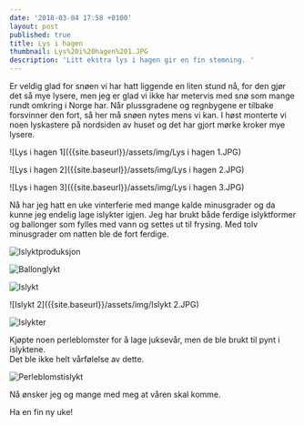 ```yaml
---
date: '2018-03-04 17:58 +0100'
layout: post
published: true
title: Lys i hagen
thumbnail: Lys%20i%20hagen%201.JPG
description: 'Litt ekstra lys i hagen gir en fin stemning. '
---
```


Er veldig glad for snøen vi har hatt liggende en liten stund nå, for den gjør det så mye lysere, men jeg er glad vi ikke har metervis med snø som mange rundt omkring i Norge har. Når plussgradene og regnbygene er tilbake forsvinner den fort, så her må snøen nytes mens vi kan.  I høst monterte vi noen lyskastere på nordsiden av huset og det har gjort mørke kroker mye lysere.

![Lys i hagen 1]({{site.baseurl}}/assets/img/Lys i hagen 1.JPG)

![Lys i hagen 2]({{site.baseurl}}/assets/img/Lys i hagen 2.JPG)

![Lys i hagen 3]({{site.baseurl}}/assets/img/Lys i hagen 3.JPG)

<!--more-->

Nå har jeg hatt en uke vinterferie med mange kalde minusgrader og da kunne jeg endelig lage islykter igjen. Jeg har brukt både ferdige islyktformer og ballonger som fylles med vann og settes ut til frysing. Med tolv minusgrader om natten ble de fort ferdige. 

![Islyktproduksjon]({{site.baseurl}}/assets/img/Islyktproduksjon.JPG)

![Ballonglykt]({{site.baseurl}}/assets/img/Ballonglykt.JPG)

![Islykt]({{site.baseurl}}/assets/img/Islykt.JPG)

![Islykt 2]({{site.baseurl}}/assets/img/Islykt 2.JPG)

![Islykter]({{site.baseurl}}/assets/img/Islykter.JPG)

Kjøpte noen perleblomster for å lage juksevår, men de ble brukt til pynt i islyktene.  
Det ble ikke helt vårfølelse av dette.

![Perleblomstislykt]({{site.baseurl}}/assets/img/Perleblomstislykt.JPG)

Nå ønsker jeg og mange med meg at våren skal komme. 

Ha en fin ny uke!
